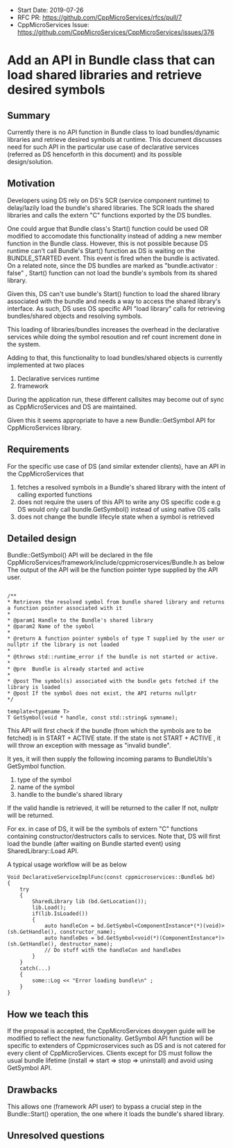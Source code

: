- Start Date: 2019-07-26
- RFC PR: https://github.com/CppMicroServices/rfcs/pull/7
- CppMicroServices Issue: https://github.com/CppMicroServices/CppMicroServices/issues/376

# Add an API in Bundle class that can load shared libraries and retrieve desired symbols

## Summary

Currently there is no API function in Bundle class to load bundles/dynamic libraries and retrieve desired symbols at runtime.
This document discusses need for such API in the particular use case of declarative services (referred as DS henceforth in this document) and its possible design/solution.

## Motivation

Developers using DS rely on DS's SCR (service component runtime) to delay/lazily load the bundle's shared libraries. 
The SCR loads the shared libraries and calls the extern "C" functions exported by the DS bundles.

One could argue that Bundle class's Start() function could be used OR modified to accomodate this functionality instead of adding a new member function in the Bundle class.
However, this is not possible because DS runtime can't call Bundle's Start() function as DS is waiting on the BUNDLE_STARTED event. This event is fired when the bundle is activated.
On a related note, since the DS bundles are marked as  "bundle.activator : false" , Start() function can not load the bundle's symbols from its shared library.

Given this, DS can't use bundle's Start() function to load the shared library associated with the bundle and needs a way to access the shared library's interface.
As such, DS uses OS specific API "load library" calls for retrieving bundles/shared objects and resolving symbols.

This loading of libraries/bundles increases the overhead in the declarative services while doing the symbol resoution and ref count increment done in the system.

Adding to that, this functionality to load bundles/shared objects is currently implemented at two places

1) Declarative services runtime
2) framework 

During the application run, these different callsites may become out of sync as CppMicroServices and DS are maintained.

Given this it seems appropriate to have a new Bundle::GetSymbol API for CppMicroServices library.

## Requirements

For the specific use case of DS (and similar extender clients), have an API in the CppMicroServices that

1) fetches a resolved symbols in a Bundle's shared library with the intent of calling exported functions
2) does not require the users of this API to write any OS specific code e.g DS would only call bundle.GetSymbol() instead of using native OS calls
3) does not change the bundle lifecyle state when a symbol is retrieved

## Detailed design

Bundle::GetSymbol() API will be declared in the file CppMicroServices/framework/include/cppmicroservices/Bundle.h as below
The output of the API will be the function pointer type supplied by the API user.

```

/**
* Retrieves the resolved symbol from bundle shared library and returns a function pointer associated with it
* 
* @param1 Handle to the Bundle's shared library
* @param2 Name of the symbol
*
* @return A function pointer symbols of type T supplied by the user or nullptr if the library is not loaded
* 
* @throws std::runtime_error if the bundle is not started or active.
*
* @pre  Bundle is already started and active
*
* @post The symbol(s) associated with the bundle gets fetched if the library is loaded
* @post If the symbol does not exist, the API returns nullptr 
*/

template<typename T>
T GetSymbol(void * handle, const std::string& symname);

```
This API will first check if the bundle (from which the symbols are to be fetched) is in START + ACTIVE state.
If the state is not START + ACTIVE , it will throw an exception with message as "invalid bundle".

It yes, it will then supply the following incoming params to BundleUtils's GetSymbol function.

1) type of the symbol
2) name of the symbol
3) handle to the bundle's shared library 

If the valid handle is retrieved, it will be returned to the caller
If not, nullptr will be returned.

For ex. in case of DS, it will be the symbols of extern "C" functions containing constructor/destructors calls to services.
Note that, DS will first load the bundle (after waiting on Bundle started event) using SharedLibrary::Load API.

A typical usage workflow will be as below
```
Void DeclarativeServiceImplFunc(const cppmicroservices::Bundle& bd)
{
    try
    {
        SharedLibrary lib (bd.GetLocation());
        lib.Load();
        if(lib.IsLoaded())
        {
            auto handleCon = bd.GetSymbol<ComponentInstance*(*)(void)>(sh.GetHandle(), constructor_name);
            auto handleDes = bd.GetSymbol<void(*)(ComponentInstance*)>(sh.GetHandle(), destructor_name);
            // Do stuff with the handleCon and handleDes
        }
    }
    catch(...)
    {
        some::Log << "Error loading bundle\n" ;
    }    
}
```


## How we teach this

If the proposal is accepted, the CppMicroServices doxygen guide will be modified to reflect the new functionality.
GetSymbol API function will be specific to extenders of Cppmicroservices such as DS and is not catered for every client of CppMicroServices.
Clients except for DS must follow the usual bundle lifetime (install => start => stop => uninstall) and avoid using GetSymbol API.

## Drawbacks

This allows one (framework API user) to bypass a crucial step in the Bundle::Start() operation, the one where it loads the bundle's shared library.

## Unresolved questions
